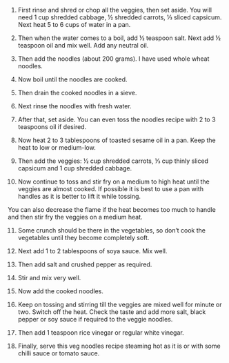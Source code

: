  1. First rinse and shred or chop all the veggies, then set aside. You will need 1 cup shredded cabbage, ½ shredded carrots, ⅓ sliced capsicum.
Next heat 5 to 6 cups of water in a pan.

2. Then when the water comes to a boil, add ½ teaspoon salt.
Next add ½ teaspoon oil and mix well. Add any neutral oil.

3.  Then add the noodles (about 200 grams). I have used whole wheat noodles.

4. Now boil until the noodles are cooked.

5.  Then drain the cooked noodles in a sieve.

6. Next rinse the noodles with fresh water.

7. After that, set aside. You can even toss the noodles recipe with 2 to 3 teaspoons oil if desired.

8. Now heat 2 to 3 tablespoons of toasted sesame oil in a pan. Keep the heat to low or medium-low. 

9. Then add the veggies: ½ cup shredded carrots, ⅓ cup thinly sliced capsicum and 1 cup shredded cabbage.

10. Now continue to toss and stir fry on a medium to high heat until the veggies are almost cooked. If possible it is best to use a pan with handles as it is better to lift it while tossing. 

You can also decrease the flame if the heat becomes too much to handle and then stir fry the veggies on a medium heat.

11. Some crunch should be there in the vegetables, so don’t cook the vegetables until they become completely soft.

12. Next add 1 to 2 tablespoons of soya sauce. Mix well.

13. Then add salt and crushed pepper as required.

14. Stir and mix very well.

15. Now add the cooked noodles.

16. Keep on tossing and stirring till the veggies are mixed well for minute or two. Switch off the heat. Check the taste and add more salt, black pepper or soy sauce if required to the veggie noodles.

17. Then add 1 teaspoon rice vinegar or regular white vinegar.

18. Finally, serve this veg noodles recipe steaming hot as it is or with some chilli sauce or tomato sauce.


